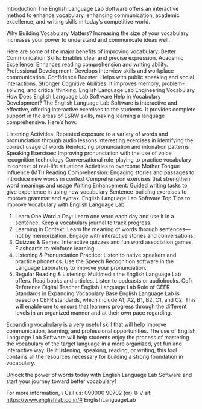 Introduction
The English Language Lab Software offers an interactive method to enhance vocabulary, enhancing communication, academic excellence, and writing skills in today’s competitive world.

Why Building Vocabulary Matters?
Increasing the size of your vocabulary increases your power to understand and communicate ideas well.

Here are some of the major benefits of improving vocabulary:
Better Communication Skills: Enables clear and precise expression.
Academic Excellence: Enhances reading comprehension and writing ability.
Professional Development: Develops interview skills and workplace communication.
Confidence Booster: Helps with public speaking and social interactions.
Stronger Cognitive Abilities: It improves memory, problem-solving, and critical thinking.
English Language Lab Engineering Vocabulary
How Does English Language Lab Software Help in Vocabulary Development?
The English Language Lab Software is interactive and effective, offering interactive exercises to the students. It provides complete support in the areas of LSRW skills, making learning a language comprehensive. Here’s how:

Listening Activities:
Repeated exposure to a variety of words and pronunciation through audio lessons
Interesting exercises in identifying the correct usage of words
Reinforcing pronunciation and intonation patterns
Speaking Exercises:
Improving pronunciation with the use of voice recognition technology
Conversational role-playing to practice vocabulary in context of real-life situations
Activities to overcome Mother Tongue Influence (MTI)
Reading Comprehension:
Engaging stories and passages to introduce new words in context
Comprehension exercises that strengthen word meanings and usage
Writing Enhancement:
Guided writing tasks to give experience in using new vocabulary
Sentence-building exercises to improve grammar and syntax.
English Language Lab Software
Top Tips to Improve Vocabulary with English Language Lab
1. Learn One Word a Day:
Learn one word each day and use it in a sentence.
Keep a vocabulary journal to track progress.
2. Learning in Context:
Learn the meaning of words through sentences—not by memorization.
Engage with interactive stories and conversations.
3. Quizzes & Games:
Interactive quizzes and fun word association games.
Flashcards to reinforce learning.
4. Listening & Pronunciation Practice:
Listen to native speakers and practice phonetics.
Use the Speech Recognition software in the Language Laboratory to improve your pronunciation.
5. Regular Reading & Listening:
Multimedia the English Language Lab offers.
Read books and articles.
Listen to podcasts or audiobooks.
Cefr Reference Digital Teacher English Language Lab
Role of CEFR Standards in Expanding Vocabulary Base
English Language Lab is based on CEFR standards, which include A1, A2, B1, B2, C1, and C2. This will enable one to ensure that learners progress through the different levels in an organized manner and at their own pace regarding.

Expanding vocabulary is a very useful skill that will help improve communication, learning, and professional opportunities. The use of English Language Lab Software will help students enjoy the process of mastering the vocabulary of the target language in a more organized, yet fun and interactive way. Be it listening, speaking, reading, or writing, this tool contains all the resources necessary for building a strong foundation in vocabulary.

Unlock the power of words today with English Language Lab Software and start your journey toward better vocabulary!

For more information, 📞 Call us: 090000 90702 (or) 🌐 Visit: https://www.englishlab.co.in/# EnglishLanguageLab
